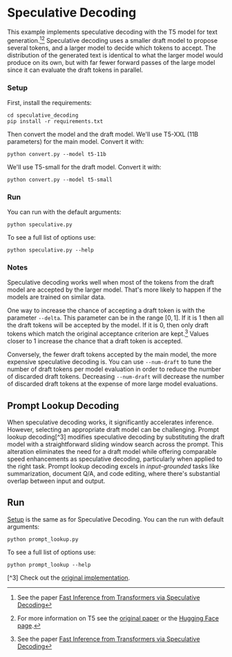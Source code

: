 # Speculative Decoding

This example implements speculative decoding with the T5 model for text
generation.[^1][^2] Speculative decoding uses a smaller draft model to propose
several tokens, and a larger model to decide which tokens to accept. The
distribution of the generated text is identical to what the larger model would
produce on its own, but with far fewer forward passes of the large model since
it can evaluate the draft tokens in parallel.

### Setup

First, install the requirements:

```
cd speculative_decoding
pip install -r requirements.txt
```

Then convert the model and the draft model. We'll use T5-XXL (11B parameters)
for the main model. Convert it with:

```
python convert.py --model t5-11b
```

We'll use T5-small for the draft model. Convert it with:

```
python convert.py --model t5-small
```

### Run

You can run with the default arguments:

```
python speculative.py
```

To see a full list of options use:
```
python speculative.py --help
```

### Notes

Speculative decoding works well when most of the tokens from the draft model
are accepted by the larger model. That's more likely to happen if the models
are trained on similar data.

One way to increase the chance of accepting a draft token is with the parameter
`--delta`. This parameter can be in the range $[0, 1]$. If it is $1$ then all
the draft tokens will be accepted by the model. If it is $0$, then only draft
tokens which match the original acceptance criterion are kept.[^1] Values
closer to $1$ increase the chance that a draft token is accepted.

Conversely, the fewer draft tokens accepted by the main model, the more
expensive speculative decoding is. You can use `--num-draft` to tune the number
of draft tokens per model evaluation in order to reduce the number of discarded
draft tokens. Decreasing `--num-draft` will decrease the number of discarded
draft tokens at the expense of more large model evaluations.

[^1]: See the paper [Fast Inference from Transformers via Speculative
Decoding](https://arxiv.org/abs/2211.17192)
[^2]: For more information on T5 see the [original paper](https://arxiv.org/abs/1910.10683)
   or the [Hugging Face page](https://huggingface.co/docs/transformers/model_doc/t5).

## Prompt Lookup Decoding
When speculative decoding works, it significantly accelerates inference. However, selecting an appropriate draft model can be challenging. Prompt lookup decoding[^3] modifies speculative decoding by substituting the draft model with a straightforward sliding window search across the prompt. This alteration eliminates the need for a draft model while offering comparable speed enhancements as speculative decoding, particularly when applied to the right task. Prompt lookup decoding excels in *input-grounded* tasks like summarization, document Q/A, and code editing, where there's substantial overlap between input and output.

## Run
[Setup](#setup) is the same as for Speculative Decoding. You can the run with default arguments:

```
python prompt_lookup.py
```

To see a full list of options use:
```
python prompt_lookup --help
```

[^3] Check out the [original implementation](https://github.com/apoorvumang/prompt-lookup-decoding).
